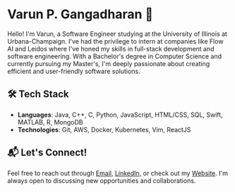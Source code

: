 # Varun P. Gangadharan :wave:

Hello! I'm Varun, a Software Engineer studying at the University of Illinois at Urbana-Champaign. I've had the privilege to intern at companies like Flow AI and Leidos where I've honed my skills in full-stack development and software engineering. With a Bachelor's degree in Computer Science and currently pursuing my Master's, I'm deeply passionate about creating efficient and user-friendly software solutions.

## 🛠 **Tech Stack**
- **Languages**: Java, C++, C, Python, JavaScript, HTML/CSS, SQL, Swift, MATLAB, R, MongoDB
- **Technologies**: Git, AWS, Docker, Kubernetes, Vim, ReactJS


## 📬 **Let's Connect!**
Feel free to reach out through [Email](mailto:varun.gangadharan.63@gmail.com), [LinkedIn](https://www.linkedin.com/in/varung63/), or check out my [Website](https://varungangadharan.com/). I'm always open to discussing new opportunities and collaborations.

